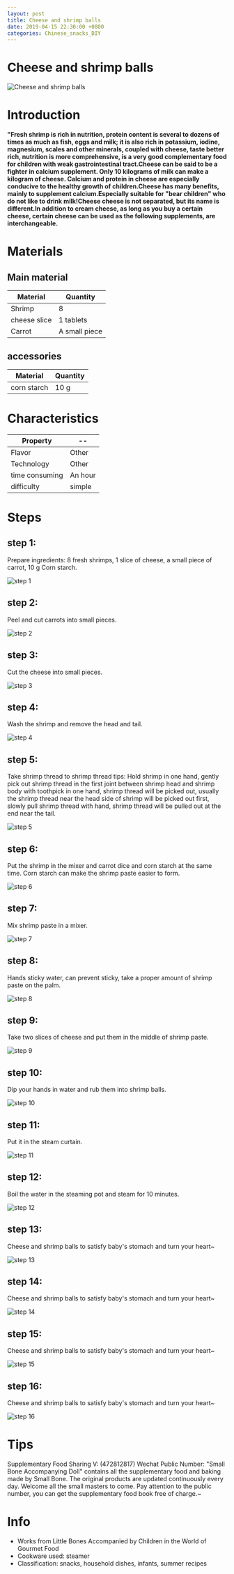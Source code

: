 ```yaml
---
layout: post
title: Cheese and shrimp balls
date: 2019-04-15 22:30:00 +0800
categories: Chinese_snacks_DIY
---
```


# Cheese and shrimp balls

![Cheese and shrimp balls]({{site.baseurl}}/img/406632/406632.jpg)

# Introduction

**"Fresh shrimp is rich in nutrition, protein content is several to dozens of times as much as fish, eggs and milk; it is also rich in potassium, iodine, magnesium, scales and other minerals, coupled with cheese, taste better rich, nutrition is more comprehensive, is a very good complementary food for children with weak gastrointestinal tract.Cheese can be said to be a fighter in calcium supplement. Only 10 kilograms of milk can make a kilogram of cheese. Calcium and protein in cheese are especially conducive to the healthy growth of children.Cheese has many benefits, mainly to supplement calcium.Especially suitable for "bear children" who do not like to drink milk!Cheese cheese is not separated, but its name is different.In addition to cream cheese, as long as you buy a certain cheese, certain cheese can be used as the following supplements, are interchangeable.**

# Materials


## Main material

Material|Quantity
--|--
Shrimp|8
cheese slice|1 tablets
Carrot|A small piece

## accessories

Material|Quantity
--|--
corn starch|10 g

# Characteristics

Property|--
--|--
Flavor|Other
Technology|Other
time consuming|An hour
difficulty|simple

# Steps

## step 1:

Prepare ingredients: 8 fresh shrimps, 1 slice of cheese, a small piece of carrot, 10 g Corn starch.

![step 1]({{site.baseurl}}/img/406632/1.jpg)

## step 2:

Peel and cut carrots into small pieces.

![step 2]({{site.baseurl}}/img/406632/2.jpg)

## step 3:

Cut the cheese into small pieces.

![step 3]({{site.baseurl}}/img/406632/3.jpg)

## step 4:

Wash the shrimp and remove the head and tail.

![step 4]({{site.baseurl}}/img/406632/4.jpg)

## step 5:

Take shrimp thread to shrimp thread tips: Hold shrimp in one hand, gently pick out shrimp thread in the first joint between shrimp head and shrimp body with toothpick in one hand, shrimp thread will be picked out, usually the shrimp thread near the head side of shrimp will be picked out first, slowly pull shrimp thread with hand, shrimp thread will be pulled out at the end near the tail.

![step 5]({{site.baseurl}}/img/406632/5.jpg)

## step 6:

Put the shrimp in the mixer and carrot dice and corn starch at the same time. Corn starch can make the shrimp paste easier to form.

![step 6]({{site.baseurl}}/img/406632/6.jpg)

## step 7:

Mix shrimp paste in a mixer.

![step 7]({{site.baseurl}}/img/406632/7.jpg)

## step 8:

Hands sticky water, can prevent sticky, take a proper amount of shrimp paste on the palm.

![step 8]({{site.baseurl}}/img/406632/8.jpg)

## step 9:

Take two slices of cheese and put them in the middle of shrimp paste.

![step 9]({{site.baseurl}}/img/406632/9.jpg)

## step 10:

Dip your hands in water and rub them into shrimp balls.

![step 10]({{site.baseurl}}/img/406632/10.jpg)

## step 11:

Put it in the steam curtain.

![step 11]({{site.baseurl}}/img/406632/11.jpg)

## step 12:

Boil the water in the steaming pot and steam for 10 minutes.

![step 12]({{site.baseurl}}/img/406632/12.jpg)

## step 13:

Cheese and shrimp balls to satisfy baby's stomach and turn your heart~

![step 13]({{site.baseurl}}/img/406632/13.jpg)

## step 14:

Cheese and shrimp balls to satisfy baby's stomach and turn your heart~

![step 14]({{site.baseurl}}/img/406632/14.jpg)

## step 15:

Cheese and shrimp balls to satisfy baby's stomach and turn your heart~

![step 15]({{site.baseurl}}/img/406632/15.jpg)

## step 16:

Cheese and shrimp balls to satisfy baby's stomach and turn your heart~

![step 16]({{site.baseurl}}/img/406632/16.jpg)

# Tips

Supplementary Food Sharing V: (472812817) Wechat Public Number: "Small Bone Accompanying Doll" contains all the supplementary food and baking made by Small Bone. The original products are updated continuously every day. Welcome all the small masters to come. Pay attention to the public number, you can get the supplementary food book free of charge.~

# Info

- Works from Little Bones Accompanied by Children in the World of Gourmet Food
- Cookware used: steamer
- Classification: snacks, household dishes, infants, summer recipes